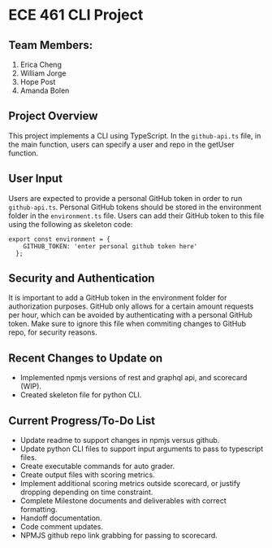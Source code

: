 # ECE 461 CLI Project

## Team Members:
1. Erica Cheng
2. William Jorge
3. Hope Post
4. Amanda Bolen

## Project Overview
This project implements a CLI using TypeScript. In the `github-api.ts` file, in the main function, users can specify a user and repo in the getUser function. 

## User Input
Users are expected to provide a personal GitHub token in order to run `github-api.ts`. Personal GitHub tokens should be stored in the environment folder in the `environment.ts` file. Users can add their GitHub token to this file using the following as skeleton code:
```
export const environment = {
    GITHUB_TOKEN: 'enter personal github token here'
  };
```

## Security and Authentication
It is important to add a GitHub token in the environment folder for authorization purposes. GitHub only allows for a certain amount requests per hour, which can be avoided by authenticating with a personal GitHub token. Make sure to ignore this file when commiting changes to GitHub repo, for security reasons. 

## Recent Changes to Update on
+ Implemented npmjs versions of rest and graphql api, and scorecard (WIP).
+ Created skeleton file for python CLI. 

## Current Progress/To-Do List
+ Update readme to support changes in npmjs versus github.
+ Update python CLI files to support input arguments to pass to typescript files.
+ Create executable commands for auto grader.
+ Create output files with scoring metrics.
+ Implement additional scoring metrics outside scorecard, or justify dropping depending on time constraint. 
+ Complete Milestone documents and deliverables with correct formatting.
+ Handoff documentation.
+ Code comment updates.
+ NPMJS github repo link grabbing for passing to scorecard. 